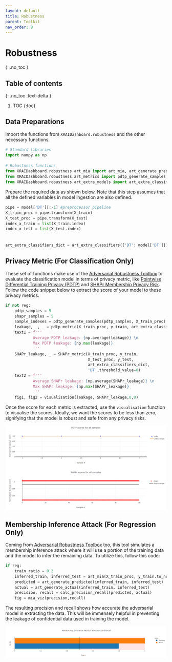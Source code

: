 ```yaml
---
layout: default
title: Robustness
parent: Toolkit
nav_order: 8
---
```


# Robustness
{: .no_toc }

## Table of contents
{: .no_toc .text-delta }

1. TOC
{:toc}

## Data Preparations

Import the functions from `XRAIDashboard.robustness` and the other necessary functions.


```python
# Standard libraries
import numpy as np

# Robustness functions
from XRAIDashboard.robustness.art_mia import art_mia, art_generate_predicted, art_generate_actual, calc_precision_recall, mia_viz
from XRAIDashboard.robustness.art_metrics import pdtp_generate_samples, pdtp_metric, SHAPr_metric, visualisation
from XRAIDashboard.robustness.art_extra_models import art_extra_classifiers
```


Prepare the required data as shown below. Note that this step assumes that all the defined variables in model ingestion are also defined.


```python
pipe = model['DT'][:-1] #preprocessor pipeline
X_train_proc = pipe.transform(X_train)
X_test_proc = pipe.transform(X_test)
index_x_train = list(X_train.index)
index_x_test = list(X_test.index)


art_extra_classifiers_dict = art_extra_classifiers({'DT': model['DT']})
```

## Privacy Metric (For Classification Only)

These set of functions make use of the [Adversarial Robustness Toolbox](https://github.com/Trusted-AI/adversarial-robustness-toolbox) to evaluate the classification model in terms of privacy metric, like [Pointwise Differential Training Privacy (PDTP)](https://arxiv.org/abs/1712.09136) and [SHAPr Membership Privacy Risk](http://arxiv.org/abs/2112.02230). Follow the code snippet below to extract the score of your model to these privacy metrics.


```python
if not reg:
    pdtp_samples = 5
    shapr_samples = 5
    sample_indexes = pdtp_generate_samples(pdtp_samples, X_train_proc)
    leakage, _, _ = pdtp_metric(X_train_proc, y_train, art_extra_classifiers_dict, 'DT', threshold_value = 0, sample_indexes=sample_indexes, num_iter=1)
    text1 = f'''
            Average PDTP leakage: {np.average(leakage)} \n
            Max PDTP leakage: {np.max(leakage)}
            '''
    SHAPr_leakage, _ = SHAPr_metric(X_train_proc, y_train,
                                    X_test_proc, y_test,
                                    art_extra_classifiers_dict,
                                    'DT',threshold_value=0)
    text2 = f'''
            Average SHAPr leakage: {np.average(SHAPr_leakage)} \n
            Max SHAPr leakage: {np.max(SHAPr_leakage)}
            '''
    fig1, fig2 = visualisation(leakage, SHAPr_leakage,0,0)
```


Once the score for each metric is extracted, use the `visualisation` function to visualise the scores. Ideally, we want the scores to be less than zero, signifying that the model is robust and safe from any privacy risks.


![](../../assets/images/robustness-01.PNG)

## Membership Inference Attack (For Regression Only)

Coming from [Adversarial Robustness Toolbox](https://github.com/Trusted-AI/adversarial-robustness-toolbox) too, this tool simulates a membership inference attack where it will use a portion of the training data and the model to infer the remaining data. To utilize this, follow this code:


```python
if reg:
    train_ratio = 0.3
    inferred_train, inferred_test = art_mia(X_train_proc, y_train.to_numpy(), X_test_proc, y_test.to_numpy(), art_extra_classifiers_dict, list(model.keys())[1], attack_train_ratio=train_ratio)
    predicted = art_generate_predicted(inferred_train, inferred_test)
    actual = art_generate_actual(inferred_train, inferred_test)
    precision, recall = calc_precision_recall(predicted, actual)
    fig = mia_viz(precision,recall)
```


The resulting precision and recall shows how accurate the adversarial model in extracting the data. This will be immensely helpful in preventing the leakage of confidential data used in training the model.


![](../../assets/images/robustness-02.PNG)